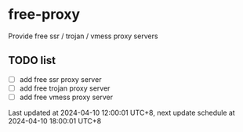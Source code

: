 
# free-proxy
Provide free ssr / trojan / vmess proxy servers


## TODO list
- [ ] add free ssr proxy server
- [ ] add free trojan proxy server
- [ ] add free vmess proxy server

Last updated at 2024-04-10 12:00:01 UTC+8, next update schedule at 2024-04-10 18:00:01 UTC+8

